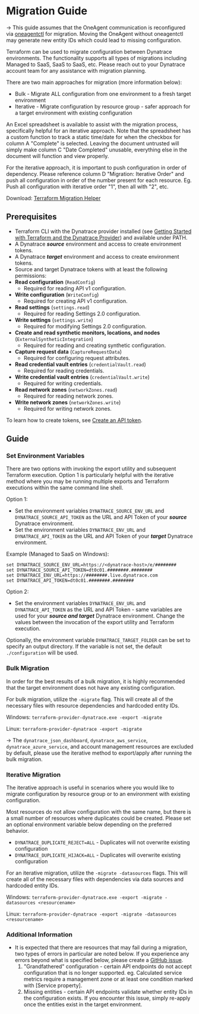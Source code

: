 # Migration Guide

-> This guide assumes that the OneAgent communication is reconfigured via [oneagentctl](https://www.dynatrace.com/support/help/setup-and-configuration/dynatrace-oneagent/oneagent-configuration-via-command-line-interface) for migration. Moving the OneAgent without oneagentctl may generate new entity IDs which could lead to missing configuration.

Terraform can be used to migrate configuration between Dynatrace environments. The functionality supports all types of migrations including Managed to SaaS, SaaS to SaaS, etc. Please reach out to your Dynatrace account team for any assistance with migration planning.

There are two main approaches for migration (more information below):
* Bulk - Migrate ALL configuration from one environment to a fresh target environment
* Iterative - Migrate configuration by resource group - safer approach for a target environment with existing configuration

An Excel spreadsheet is available to assist with the migration process, specifically helpful for an iterative approach. Note that the spreadsheet has a custom function to track a static time/date for when the checkbox for column A "Complete" is selected. Leaving the document untrusted will simply make column C "Date Completed" unusable, everything else in the document will function and view properly.

For the iterative approach, it is important to push configuration in order of dependency. Please reference column D "Migration: Iterative Order" and push all configuration in order of the number present for each resource. Eg. Push all configuration with iterative order "1", then all with "2", etc. 

Download: [Terraform Migration Helper](https://github.com/dynatrace-oss/terraform-provider-dynatrace/blob/main/documentation/Terraform%20-%20Migration%20Helper.xlsm)

## Prerequisites
* Terraform CLI with the Dynatrace provider installed (see [Getting Started with Terraform and the Dynatrace Provider](LINK)) and available under PATH.
* A Dynatrace ***source*** environment and access to create environment tokens.
* A Dynatrace ***target*** environment and access to create environment tokens.
* Source and target Dynatrace tokens with at least the following permissions:
 * **Read configuration** (`ReadConfig`)
     * Required for reading API v1 configuration.
 * **Write configuration** (`WriteConfig`)
     * Required for creating API v1 configuration.
 * **Read settings** (`settings.read`)
     * Required for reading Settings 2.0 configuration.
 * **Write settings** (`settings.write`)
     * Required for modifying Settings 2.0 configuration.
 * **Create and read synthetic monitors, locations, and nodes** (`ExternalSyntheticIntegration`)
     * Required for reading and creating synthetic configuration.
 * **Capture request data** (`CaptureRequestData`)
     * Required for configuring request attributes.
 * **Read credential vault entries** (`credentialVault.read`)
     * Required for reading credentials.
 * **Write credential vault entries** (`credentialVault.write`)
     * Required for writing credentials.
 * **Read network zones** (`networkZones.read`)
     * Required for reading network zones.
 * **Write network zones** (`networkZones.write`)
     * Required for writing network zones.

To learn how to create tokens, see [Create an API token](https://www.dynatrace.com/support/help/manage/access-control/access-tokens#create-api-token).

## Guide

### Set Environment Variables
There are two options with invoking the export utility and subsequent Terraform execution. Option 1 is particularly helpful with the iterative method where you may be running multiple exports and Terraform executions within the same command line shell.

Option 1:
* Set the environment variables `DYNATRACE_SOURCE_ENV_URL` and `DYNATRACE_SOURCE_API_TOKEN` as the URL and API Token of your ***source*** Dynatrace environment.
* Set the environment variables `DYNATRACE_ENV_URL` and `DYNATRACE_API_TOKEN` as the URL and API Token of your ***target*** Dynatrace environment.

Example (Managed to SaaS on Windows):
```
set DYNATRACE_SOURCE_ENV_URL=https://<dynatrace-host>/e/########
set DYNATRACE_SOURCE_API_TOKEN=dt0c01.########.########
set DYNATRACE_ENV_URL=https://########.live.dynatrace.com
set DYNATRACE_API_TOKEN=dt0c01.########.########
```

Option 2:
* Set the environment variables `DYNATRACE_ENV_URL` and `DYNATRACE_API_TOKEN` as the URL and API Token - same variables are used for your ***source and target*** Dynatrace environment. Change the values between the invocation of the export utility and Terraform execution. 

Optionally, the environment variable `DYNATRACE_TARGET_FOLDER` can be set to specify an output directory. If the variable is not set, the default `./configuration` will be used.

### Bulk Migration
In order for the best results of a bulk migration, it is highly recommended that the target environment does not have any existing configuration.

For bulk migration, utilize the `-migrate` flag. This will create all of the necessary files with resource dependencies and hardcoded entity IDs.

Windows: `terraform-provider-dynatrace.exe -export -migrate`

Linux: `terraform-provider-dynatrace -export -migrate`

-> The `dynatrace_json_dashboard`, `dynatrace_aws_service`, `dynatrace_azure_service`, and account management resources are excluded by default, please use the iterative method to export/apply after running the bulk migration.

### Iterative Migration
The iterative approach is useful in scenarios where you would like to migrate configuration by resource group or to an environment with existing configuration. 

Most resources do not allow configuration with the same name, but there is a small number of resources where duplicates could be created. Please set an optional environment variable below depending on the preferred behavior.
* `DYNATRACE_DUPLICATE_REJECT=ALL` - Duplicates will not overwrite existing configuration
* `DYNATRACE_DUPLICATE_HIJACK=ALL` - Duplicates will overwrite existing configuration

For an iterative migration, utilize the `-migrate -datasources` flags. This will create all of the necessary files with dependencies via data sources and hardcoded entity IDs.

Windows: `terraform-provider-dynatrace.exe -export -migrate -datasources <resourcename>`

Linux: `terraform-provider-dynatrace -export -migrate -datasources <resourcename>`

### Additional Information
* It is expected that there are resources that may fail during a migration, two types of errors in particular are noted below. If you experience any errors beyond what is specified below, please create a [GitHub issue](https://github.com/dynatrace-oss/terraform-provider-dynatrace/issues).
  1. "Grandfathered" configuration - certain API endpoints do not accept configuration that is no longer supported. eg. Calculated service metrics require a management zone or at least one condition marked with [Service property]. 
  2. Missing entities - certain API endpoints validate whether entity IDs in the configuration exists. If you encounter this issue, simply re-apply once the entities exist in the target environment. 